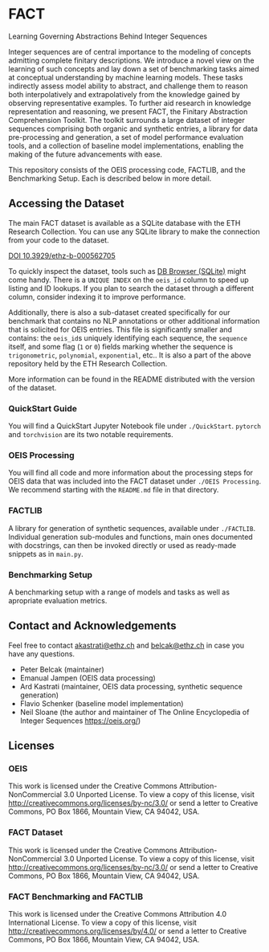 # FACT
Learning Governing Abstractions Behind Integer Sequences

Integer sequences are of central importance to the modeling of concepts admitting complete finitary descriptions. We introduce a novel view on the learning of such concepts and lay down a set of benchmarking tasks aimed at conceptual understanding by machine learning models. These tasks indirectly assess model ability to abstract, and challenge them to reason both interpolatively and extrapolatively from the knowledge gained by observing representative examples. To further aid research in knowledge representation and reasoning, we present FACT, the Finitary Abstraction Comprehension Toolkit. The toolkit surrounds a large dataset of integer sequences comprising both organic and synthetic entries, a library for data pre-processing and generation, a set of model performance evaluation tools, and a collection of baseline model implementations, enabling the making of the future advancements with ease.


This repository consists of the OEIS processing code, FACTLIB, and the Benchmarking Setup. Each is described below in more detail.

## Accessing the Dataset
The main FACT dataset is available as a SQLite database with the ETH Research Collection. You can use any SQLite library to make the connection from your code to the dataset.

[DOI 10.3929/ethz-b-000562705](https://doi.org/10.3929/ethz-b-000562705)

To quickly inspect the dataset, tools such as [DB Browser (SQLite)](https://sqlitebrowser.org/) might come handy.
There is a `UNIQUE INDEX` on the `oeis_id` column to speed up listing and ID lookups. If you plan to search the dataset through a different column, consider indexing it to improve performance.

Additionally, there is also a sub-dataset created specifically for our benchmark that contains no NLP annotations or other additional information that is solicited for OEIS entries.
This file is significantly smaller and contains: the `oeis_id`s uniquely identifying each sequence, the `sequence` itself, and some flag (`1` or `0`) fields marking whether the sequence is `trigonometric`, `polynomial`, `exponential`, etc.. It is also a part of the above repository held by the ETH Research Collection.

More information can be found in the README distributed with the version of the dataset.

### QuickStart Guide

You will find a QuickStart Jupyter Notebook file under `./QuickStart`. `pytorch` and `torchvision` are its two notable requirements.

### OEIS Processing
You will find all code and more information about the processing steps for OEIS data that was included into the FACT dataset under `./OEIS Processing`.
We recommend starting with the `README.md` file in that directory.

### FACTLIB
A library for generation of synthetic sequences, available under `./FACTLIB`.
Individual generation sub-modules and functions, main ones documented with docstrings, can then be invoked directly or used as ready-made snippets as in `main.py`.

### Benchmarking Setup
A benchmarking setup with a range of models and tasks as well as apropriate evaluation metrics.

## Contact and Acknowledgements
Feel free to contact <akastrati@ethz.ch> and <belcak@ethz.ch> in case you have any questions.
 * Peter Belcak (maintainer)
 * Emanual Jampen (OEIS data processing)
 * Ard Kastrati (maintainer, OEIS data processing, synthetic sequence generation)
 * Flavio Schenker (baseline model implementation)
 * Neil Sloane (the author and maintainer of The Online Encyclopedia of Integer Sequences <https://oeis.org/>)

 ## Licenses

 ### OEIS
 This work is licensed under the Creative Commons Attribution-NonCommercial 3.0 Unported License.
 To view a copy of this license, visit http://creativecommons.org/licenses/by-nc/3.0/ or send a letter to Creative Commons, PO Box 1866, Mountain View, CA 94042, USA.

 ### FACT Dataset
 This work is licensed under the Creative Commons Attribution-NonCommercial 3.0 Unported License.
 To view a copy of this license, visit http://creativecommons.org/licenses/by-nc/3.0/ or send a letter to Creative Commons, PO Box 1866, Mountain View, CA 94042, USA.

 ### FACT Benchmarking and FACTLIB
 This work is licensed under the Creative Commons Attribution 4.0 International License.
 To view a copy of this license, visit http://creativecommons.org/licenses/by/4.0/ or send a letter to Creative Commons, PO Box 1866, Mountain View, CA 94042, USA.
